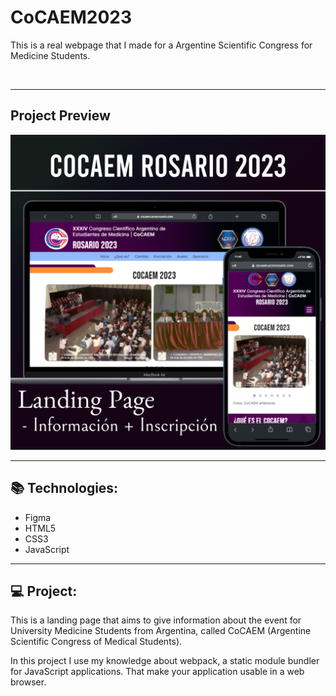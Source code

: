 # CoCAEM2023
<p>This is a real webpage that I made for a Argentine Scientific Congress for Medicine Students.</p>

<br>
<hr>

<h2>Project Preview</h2>
<img src="./src/assets/img/preview/Preview.png" alt="CoCAEM Project Preview." >

<br>
<hr>

<h2>📚 Technologies:</h2>
<ul>
  <li>Figma</li>
  <li>HTML5</li>
  <li>CSS3</li>
  <li>JavaScript</li>
</ul>

<hr>
<h2>💻 Project:</h2>
<p>This is a landing page that aims to give information about the event for University Medicine Students from Argentina, called CoCAEM (Argentine Scientific Congress of Medical Students).</p>
<p>In this project I use my knowledge about webpack, a static module bundler for JavaScript applications. That make your application usable in a web browser.</p>
